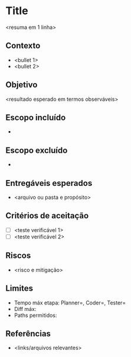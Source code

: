 # Title
<resuma em 1 linha>

## Contexto
- <bullet 1>
- <bullet 2>

## Objetivo
<resultado esperado em termos observáveis>

## Escopo incluído
- <itens>

## Escopo excluído
- <itens>

## Entregáveis esperados
- <arquivo ou pasta e propósito>

## Critérios de aceitação
- [ ] <teste verificável 1>
- [ ] <teste verificável 2>

## Riscos
- <risco e mitigação>

## Limites
- Tempo máx etapa: Planner=<seg>, Coder=<seg>, Tester=<seg>
- Diff máx: <linhas>
- Paths permitidos: <glob patterns>

## Referências
- <links/arquivos relevantes>
